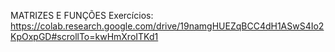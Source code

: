 MATRIZES E FUNÇÕES
Exercícios:
https://colab.research.google.com/drive/19namgHUEZqBCC4dH1ASwS4Io2KpOxpGD#scrollTo=kwHmXroITKd1
